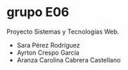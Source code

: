 # grupo E06
Proyecto Sistemas y Tecnologías Web.
* Sara Pérez Rodríguez
* Ayrton Crespo García
* Aranza Carolina Cabrera Castellano
